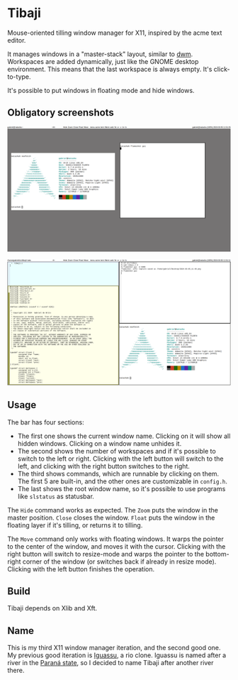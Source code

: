 # Tibaji

Mouse-oriented tilling window manager for X11, inspired by the acme text editor.

It manages windows in a "master-stack" layout, similar to
[dwm](https://dwm.suckless.org/). Workspaces are added dynamically, just
like the GNOME desktop environment. This means that the last workspace is always
empty. It's click-to-type.

It's possible to put windows in floating mode and hide windows.

## Obligatory screenshots

![tibaji window manager](screenshot.png)

![tibaji window manager](screenshot2.png)

## Usage

The bar has four sections:  
- The first one shows the current window name. Clicking on it will show all
  hidden windows. Clicking on a window name unhides it.  
- The second shows the number of workspaces and if it's possible to switch to
  the left or right. Clicking with the left button will switch to the left, and
  clicking with the right button switches to the right.  
- The third shows commands, which are runnable by clicking on them. The first 5
  are built-in, and the other ones are customizable in `config.h`.  
- The last shows the root window name, so it's possible to use programs like
  `slstatus` as statusbar.  

The `Hide` command works as expected. The `Zoom` puts the window in the master
position. `Close` closes the window. `Float` puts the window in the floating
layer if it's tilling, or returns it to tilling.

The `Move` command only works with floating windows. It warps the pointer to the
center of the window, and moves it with the cursor. Clicking with the right
button will switch to resize-mode and warps the pointer to the bottom-right
corner of the window (or switches back if already in resize mode). Clicking with
the left button finishes the operation.

## Build

Tibaji depends on Xlib and Xft.

## Name

This is my third X11 window manager iteration, and the second good one. My
previous good iteration is [Iguassu](https://github.com/gboncoffee/iguassu), a
rio clone. Iguassu is named after a river in the [Paraná
state](https://en.wikipedia.org/wiki/Paran%C3%A1_(state)), so I decided to name
Tibaji after another river there.
